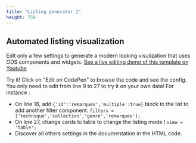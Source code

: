 ```yaml
---
title: "Listing generator 1"
height: 750
---
```


## Automated listing visualization

Edit only a few settings to generate a modern looking visulization that uses ODS components and widgets.
[See a live editing demo of this template on Youtube](https://www.youtube.com/watch?v=huK1bNGjpkE)

Try it! Click on "Edit on CodePen" to browse the code and see the config. You only need to edit from line 9 to 27 to try it on your own data!
For instance :

- On line 18, add `{'id':'remarques','multiple':true}` block to the list to add another filter component.
  `filters = ['technique','collection','genre','remarques'];`
- On line 27, change cards to table to change the listing mode !
  `view = 'table';`
- Discover all others settings in the documentation in the HTML code.
